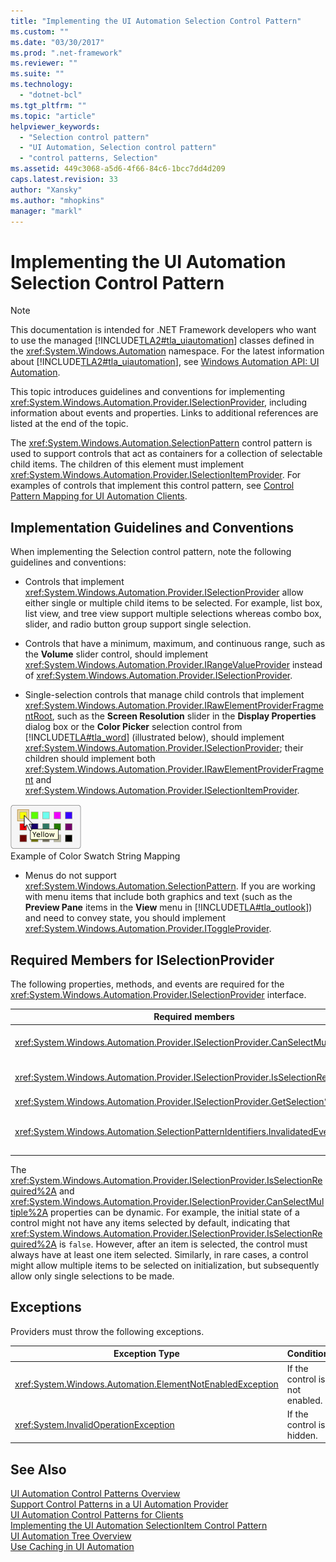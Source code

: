 ```yaml
---
title: "Implementing the UI Automation Selection Control Pattern"
ms.custom: ""
ms.date: "03/30/2017"
ms.prod: ".net-framework"
ms.reviewer: ""
ms.suite: ""
ms.technology: 
  - "dotnet-bcl"
ms.tgt_pltfrm: ""
ms.topic: "article"
helpviewer_keywords: 
  - "Selection control pattern"
  - "UI Automation, Selection control pattern"
  - "control patterns, Selection"
ms.assetid: 449c3068-a5d6-4f66-84c6-1bcc7dd4d209
caps.latest.revision: 33
author: "Xansky"
ms.author: "mhopkins"
manager: "markl"
---
```

# Implementing the UI Automation Selection Control Pattern
> [!NOTE]
>  This documentation is intended for .NET Framework developers who want to use the managed [!INCLUDE[TLA2#tla_uiautomation](../../../includes/tla2sharptla-uiautomation-md.md)] classes defined in the <xref:System.Windows.Automation> namespace. For the latest information about [!INCLUDE[TLA2#tla_uiautomation](../../../includes/tla2sharptla-uiautomation-md.md)], see [Windows Automation API: UI Automation](http://go.microsoft.com/fwlink/?LinkID=156746).  
  
 This topic introduces guidelines and conventions for implementing <xref:System.Windows.Automation.Provider.ISelectionProvider>, including information about events and properties. Links to additional references are listed at the end of the topic.  
  
 The <xref:System.Windows.Automation.SelectionPattern> control pattern is used to support controls that act as containers for a collection of selectable child items. The children of this element must implement <xref:System.Windows.Automation.Provider.ISelectionItemProvider>. For examples of controls that implement this control pattern, see [Control Pattern Mapping for UI Automation Clients](../../../docs/framework/ui-automation/control-pattern-mapping-for-ui-automation-clients.md).  
  
<a name="Implementation_Guidelines_and_Conventions"></a>   
## Implementation Guidelines and Conventions  
 When implementing the Selection control pattern, note the following guidelines and conventions:  
  
-   Controls that implement <xref:System.Windows.Automation.Provider.ISelectionProvider> allow either single or multiple child items to be selected. For example, list box, list view, and tree view support multiple selections whereas combo box, slider, and radio button group support single selection.  
  
-   Controls that have a minimum, maximum, and continuous range, such as the **Volume** slider control, should implement <xref:System.Windows.Automation.Provider.IRangeValueProvider> instead of <xref:System.Windows.Automation.Provider.ISelectionProvider>.  
  
-   Single-selection controls that manage child controls that implement <xref:System.Windows.Automation.Provider.IRawElementProviderFragmentRoot>, such as the **Screen Resolution** slider in the **Display Properties** dialog box or the **Color Picker** selection control from [!INCLUDE[TLA#tla_word](../../../includes/tlasharptla-word-md.md)] (illustrated below), should implement <xref:System.Windows.Automation.Provider.ISelectionProvider>; their children should implement both <xref:System.Windows.Automation.Provider.IRawElementProviderFragment> and <xref:System.Windows.Automation.Provider.ISelectionItemProvider>.  
  
 ![Color picker with yellow highlighted.](../../../docs/framework/ui-automation/media/uia-valuepattern-colorpicker.png "UIA_ValuePattern_ColorPicker")  
Example of Color Swatch String Mapping  
  
-   Menus do not support <xref:System.Windows.Automation.SelectionPattern>. If you are working with menu items that include both graphics and text (such as the **Preview Pane** items in the **View** menu in [!INCLUDE[TLA#tla_outlook](../../../includes/tlasharptla-outlook-md.md)]) and need to convey state, you should implement <xref:System.Windows.Automation.Provider.IToggleProvider>.  
  
<a name="Required_Members_for_ISelectionProvider"></a>   
## Required Members for ISelectionProvider  
 The following properties, methods, and events are required for the <xref:System.Windows.Automation.Provider.ISelectionProvider> interface.  
  
|Required members|Type|Notes|  
|----------------------|----------|-----------|  
|<xref:System.Windows.Automation.Provider.ISelectionProvider.CanSelectMultiple%2A>|Property|Should support property changed events using <xref:System.Windows.Automation.Automation.AddAutomationPropertyChangedEventHandler%2A> and <xref:System.Windows.Automation.Automation.RemoveAutomationPropertyChangedEventHandler%2A>.|  
|<xref:System.Windows.Automation.Provider.ISelectionProvider.IsSelectionRequired%2A>|Property|Should support property changed events using <xref:System.Windows.Automation.Automation.AddAutomationPropertyChangedEventHandler%2A> and <xref:System.Windows.Automation.Automation.RemoveAutomationPropertyChangedEventHandler%2A>.|  
|<xref:System.Windows.Automation.Provider.ISelectionProvider.GetSelection%2A>|Method|None|  
|<xref:System.Windows.Automation.SelectionPatternIdentifiers.InvalidatedEvent>|Event|Raised when a selection in a container has changed significantly and requires sending more addition and removal events than the <xref:System.Windows.Automation.Provider.AutomationInteropProvider.InvalidateLimit> constant permits.|  
  
 The <xref:System.Windows.Automation.Provider.ISelectionProvider.IsSelectionRequired%2A> and <xref:System.Windows.Automation.Provider.ISelectionProvider.CanSelectMultiple%2A> properties can be dynamic. For example, the initial state of a control might not have any items selected by default, indicating that <xref:System.Windows.Automation.Provider.ISelectionProvider.IsSelectionRequired%2A> is `false`. However, after an item is selected, the control must always have at least one item selected. Similarly, in rare cases, a control might allow multiple items to be selected on initialization, but subsequently allow only single selections to be made.  
  
<a name="Exceptions"></a>   
## Exceptions  
 Providers must throw the following exceptions.  
  
|Exception Type|Condition|  
|--------------------|---------------|  
|<xref:System.Windows.Automation.ElementNotEnabledException>|If the control is not enabled.|  
|<xref:System.InvalidOperationException>|If the control is hidden.|  
  
## See Also  
 [UI Automation Control Patterns Overview](../../../docs/framework/ui-automation/ui-automation-control-patterns-overview.md)   
 [Support Control Patterns in a UI Automation Provider](../../../docs/framework/ui-automation/support-control-patterns-in-a-ui-automation-provider.md)   
 [UI Automation Control Patterns for Clients](../../../docs/framework/ui-automation/ui-automation-control-patterns-for-clients.md)   
 [Implementing the UI Automation SelectionItem Control Pattern](../../../docs/framework/ui-automation/implementing-the-ui-automation-selectionitem-control-pattern.md)   
 [UI Automation Tree Overview](../../../docs/framework/ui-automation/ui-automation-tree-overview.md)   
 [Use Caching in UI Automation](../../../docs/framework/ui-automation/use-caching-in-ui-automation.md)
